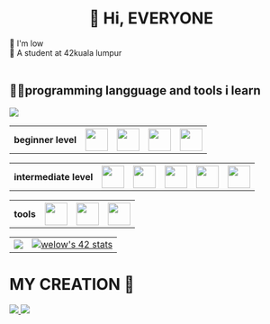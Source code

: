 <h1 align="center">👋 Hi, EVERYONE</h1>
👦 I'm low<br>
📖 A student at 42kuala lumpur<br><br>


<h2>👨‍💻programming langguage and tools i learn</h2>
<img src="https://komarev.com/ghpvc/?username=wenjuin95&style=for-the-badge&color=lightgrey" />
<table>
  <tr>
    <th>beginner level</th>
    <th><img src="https://cdn.jsdelivr.net/gh/devicons/devicon@latest/icons/nextjs/nextjs-original.svg"  height="40" weight="40"></th>
    <th><img src="https://cdn.jsdelivr.net/gh/devicons/devicon@latest/icons/solidity/solidity-original.svg" height="40" weight="40"></th>
    <th><img src="https://cdn.jsdelivr.net/gh/devicons/devicon@latest/icons/typescript/typescript-original.svg" height="40" weight="40"></th>
    <th><img src="https://cdn.jsdelivr.net/gh/devicons/devicon@latest/icons/python/python-original.svg" height="40" weight="40"></th>
  </tr>
</table>
<table>
  <tr>
    <th>intermediate level</th>
    <th><img src="https://cdn.jsdelivr.net/gh/devicons/devicon/icons/html5/html5-original-wordmark.svg" height="40" weight="40"></th>
    <th><img src="https://cdn.jsdelivr.net/gh/devicons/devicon/icons/css3/css3-original-wordmark.svg" height="40" weight="40"></th>
    <th><img src="https://cdn.jsdelivr.net/gh/devicons/devicon/icons/javascript/javascript-original.svg" height="40" weight="40"></th>
    <th><img src="https://cdn.jsdelivr.net/gh/devicons/devicon/icons/c/c-original.svg" height="40" weight="40"></th>
    <th><img src="https://cdn.jsdelivr.net/gh/devicons/devicon@latest/icons/cplusplus/cplusplus-original.svg" height="40" weight="40"></th>
          
  </tr>
</table>
<table>
  <tr>
    <th>tools</th>
    <th><img src="https://cdn.jsdelivr.net/gh/devicons/devicon/icons/vscode/vscode-original.svg" height="40" weight="40"></th>
    <th><img src="https://cdn.jsdelivr.net/gh/devicons/devicon/icons/linux/linux-original.svg" height="40" weight="40"></th>
    <th><img src="https://cdn.jsdelivr.net/gh/devicons/devicon@latest/icons/hardhat/hardhat-original.svg" height="40" weight="40"></th>
  </tr>
</table>

<table>
  <tr>
    <td>
      <img src="https://github-readme-stats.vercel.app/api/top-langs/?username=wenjuin95&layout=donut&theme=transparent" />
    </td>
    <td>
      <a href="https://github.com/oakoudad/badge42">
        <img src="https://badge.mediaplus.ma/darkblue/welow?1337Badge=off&UM6P=off" alt="welow's 42 stats" /></a>
      </a>
    </td>
  </tr>
</table>




<h1>MY CREATION 🙂</h1>
<a href="https://github.com/wenjuin95/MakeFileGenerator">
  <img src="https://github-readme-stats.vercel.app/api/pin/?username=wenjuin95&repo=MAKEFILE&theme=transparent"/>
</a>
<a href="https://github.com/wenjuin95/desktop_tool">
  <img src="https://github-readme-stats.vercel.app/api/pin/?username=wenjuin95&repo=desktop_tool&theme=transparent"/>
</a>





